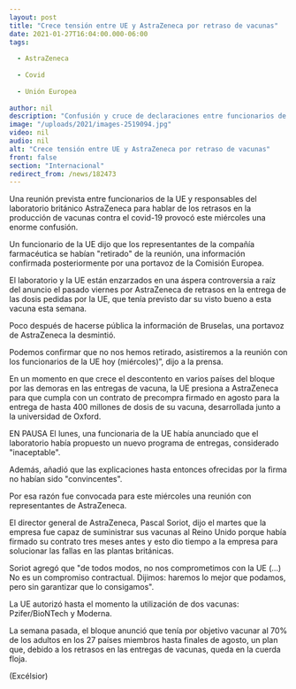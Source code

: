 ```yaml
---
layout: post
title: "Crece tensión entre UE y AstraZeneca por retraso de vacunas"
date: 2021-01-27T16:04:00.000-06:00
tags:
  
  - AstraZeneca
  
  - Covid
  
  - Unión Europea
  
author: nil
description: "Confusión y cruce de declaraciones entre funcionarios de la UE y responsables del laboratorio británico AstraZeneca previo a una reunión para tratar los retrasos en la entrega de vacunas"
image: "/uploads/2021/images-2519094.jpg"
video: nil
audio: nil
alt: "Crece tensión entre UE y AstraZeneca por retraso de vacunas"
front: false
section: "Internacional"
redirect_from: /news/182473
---
```


Una reunión prevista entre funcionarios de la UE y responsables del laboratorio británico AstraZeneca para hablar de los retrasos en la producción de vacunas contra el covid-19 provocó este miércoles una enorme confusión.

Un funcionario de la UE dijo que los representantes de la compañía farmacéutica se habían "retirado" de la reunión, una información confirmada posteriormente por una portavoz de la Comisión Europea.

El laboratorio y la UE están enzarzados en una áspera controversia a raíz del anuncio el pasado viernes por AstraZeneca de retrasos en la entrega de las dosis pedidas por la UE, que tenía previsto dar su visto bueno a esta vacuna esta semana.

Poco después de hacerse pública la información de Bruselas, una portavoz de AstraZeneca la desmintió.

Podemos confirmar que no nos hemos retirado, asistiremos a la reunión con los funcionarios de la UE hoy (miércoles)”, dijo a la prensa.

En un momento en que crece el descontento en varios países del bloque por las demoras en las entregas de vacuna, la UE presiona a AstraZeneca para que cumpla con un contrato de precompra firmado en agosto para la entrega de hasta 400 millones de dosis de su vacuna, desarrollada junto a la universidad de Oxford.

EN PAUSA
El lunes, una funcionaria de la UE había anunciado que el laboratorio había propuesto un nuevo programa de entregas, considerado "inaceptable".

Además, añadió que las explicaciones hasta entonces ofrecidas por la firma no habían sido "convincentes".

Por esa razón fue convocada para este miércoles una reunión con representantes de AstraZeneca.

El director general de AstraZeneca, Pascal Soriot, dijo el martes que la empresa fue capaz de suministrar sus vacunas al Reino Unido porque había firmado su contrato tres meses antes y esto dio tiempo a la empresa para solucionar las fallas en las plantas británicas.

Soriot agregó que "de todos modos, no nos comprometimos con la UE (...) No es un compromiso contractual. Dijimos: haremos lo mejor que podamos, pero sin garantizar que lo consigamos".

La UE autorizó hasta el momento la utilización de dos vacunas: Pzifer/BioNTech y Moderna.

La semana pasada, el bloque anunció que tenía por objetivo vacunar al 70% de los adultos en los 27 países miembros hasta finales de agosto, un plan que, debido a los retrasos en las entregas de vacunas, queda en la cuerda floja.

(Excélsior)